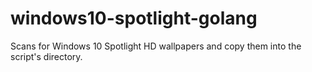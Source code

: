 # windows10-spotlight-golang
Scans for Windows 10 Spotlight HD wallpapers and copy them into the script's directory.
